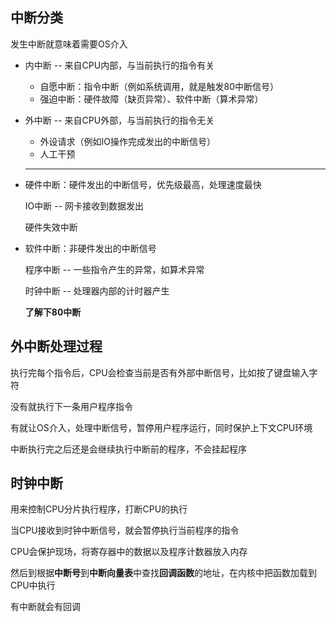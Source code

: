 ## 中断分类

发生中断就意味着需要OS介入

- 内中断 -- 来自CPU内部，与当前执行的指令有关

  - 自愿中断：指令中断（例如系统调用，就是触发80中断信号）
  - 强迫中断：硬件故障（缺页异常）、软件中断（算术异常）

- 外中断 -- 来自CPU外部，与当前执行的指令无关

  - 外设请求（例如IO操作完成发出的中断信号）
  - 人工干预

  ---

- 硬件中断：硬件发出的中断信号，优先级最高，处理速度最快

  IO中断 -- 网卡接收到数据发出

  硬件失效中断

- 软件中断：非硬件发出的中断信号

  程序中断 -- 一些指令产生的异常，如算术异常

  时钟中断 -- 处理器内部的计时器产生

  **了解下80中断**







## 外中断处理过程

执行完每个指令后，CPU会检查当前是否有外部中断信号，比如按了键盘输入字符

没有就执行下一条用户程序指令

有就让OS介入，处理中断信号，暂停用户程序运行，同时保护上下文CPU环境

中断执行完之后还是会继续执行中断前的程序，不会挂起程序







## 时钟中断

用来控制CPU分片执行程序，打断CPU的执行

当CPU接收到时钟中断信号，就会暂停执行当前程序的指令

CPU会保护现场，将寄存器中的数据以及程序计数器放入内存

然后到根据**中断号**到**中断向量表**中查找**回调函数**的地址，在内核中把函数加载到CPU中执行

有中断就会有回调